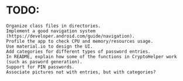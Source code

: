 # TODO:
    Organize class files in directories.
    Implement a good navigation system (https://developer.android.com/guide/navigation).
    Profile the app to check CPU and memory/resources usage.
    Use material.io to design the UI.
    Add categories for different types of password entries.
    In README, explain how some of the functions in CryptoHelper work (such as pasword generation).
    Support for PIN passwords.
    Associate pictures not with entries, but with categories?